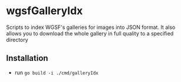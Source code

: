 # wgsfGalleryIdx
Scripts to index WGSF's galleries for images into JSON format. It also allows you to download the whole gallery in full quality to a specified directory

## Installation
 - run `go build -i ./cmd/galleryIdx`
